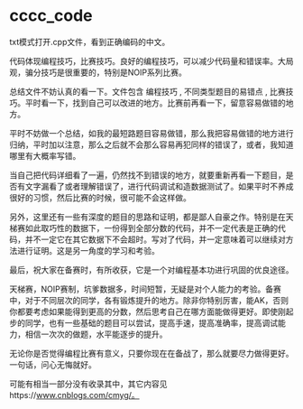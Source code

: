 # cccc_code
txt模式打开.cpp文件，看到正确编码的中文。

代码体现编程技巧，比赛技巧。良好的编程技巧，可以减少代码量和错误率。大局观，骗分技巧是很重要的，特别是NOIP系列比赛。

总结文件不妨认真的看一下。文件包含 编程技巧 , 不同类型题目的易错点 , 比赛技巧。平时看一下，找到自己可以改进的地方。比赛前再看一下，留意容易做错的地方。

平时不妨做一个总结，如我的最短路题目容易做错，那么我把容易做错的地方进行归纳，平时加以注意，那么之后就不会那么容易再犯同样的错误了，或者，我知道哪里有大概率写错。

当自己把代码详细看了一遍，仍然找不到错误的地方，就要重新再看一下题目，是否有文字漏看了或者理解错误了，进行代码调试和造数据测试了。如果平时不养成很好的习惯，然后比赛的时候，很可能不会这样做。

另外，这里还有一些有深度的题目的思路和证明，都是鄙人自豪之作。特别是在天梯赛如此取巧性的数据下，一份得到全部分数的代码，并不一定代表是正确的代码，并不一定它在其它数据下不会超时。写对了代码，并一定意味着可以继续对方法进行证明。这是另一角度的学习和考验。

最后，祝大家在备赛时，有所收获，它是一个对编程基本功进行巩固的优良途径。

天梯赛，NOIP赛制，坑爹数据多，时间短暂，无疑是对个人能力的考验。备赛中，对于不同层次的同学，各有锻炼提升的地方。除非你特别厉害，能AK，否则你都要考虑如果能得到更高的分数，然后思考自己在哪方面能做得更好。即使刚起步的同学，也有一些基础的题目可以尝试，提高手速，提高准确率，提高调试能力，相信一次次的做题，水平能逐步的提升。

无论你是否觉得编程比赛有意义，只要你现在在备战了，那么就要尽力做得更好。一句话，问心无悔就好。

可能有相当一部分没有收录其中，其它内容见https://www.cnblogs.com/cmyg/。
